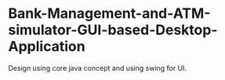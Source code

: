 # Bank-Management-and-ATM-simulator-GUI-based-Desktop-Application
Design using core java concept and using swing for UI.
